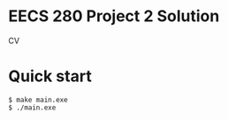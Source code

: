 EECS 280 Project 2 Solution
===========================
CV

# Quick start
```console
$ make main.exe
$ ./main.exe
```
